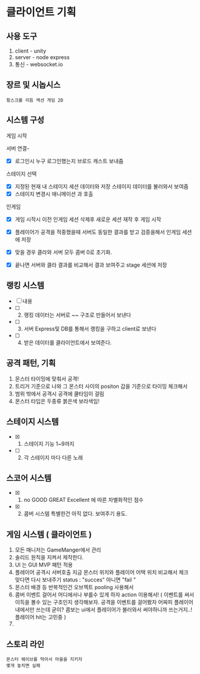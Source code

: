 # 클라이언트 기획

## 사용 도구

1. client - unity
2. server - node express
3. 통신 - websocket.io

## 장르 및 시놉시스

```
횡스크롤 리듬 액션 게임 2D
```
## 시스템 구성 

게임 시작 

서버 연결-
- [x] 로그인시 누구 로그인했는지 브로드 캐스트 보내줌 

스테이지 선택 
- [x] 지정된 현재 내 스테이지 세션 데이터와 저장 스테이지 데이터를 불러와서 보여줌
- [x] 스테이지 변경시 애니메이션 과 호출 

인게임 
- [x] 게임 시작시 이전 인게임 세션 삭제후 새로운 세션 재작 후 게임 시작 
- [x] 플레이어가 공격을 적중했을때 서버도 동일한 결과를 받고 검증을해서 인게임 세션에 저장
- [x] 맞을 경우 클라와 서버 모두 콤버 0로 초기화.
- [x] 끝나면 서버와 클라 결과를 비교해서 결과 보여주고 stage 세션에 저장 


## 랭킹 시스템

- [ ] 내용
- [ ] 2. 랭킹 데이터는 서버로 ~~ 구조로 만들어서 보낸다
- [ ] 3. 서버 Express및 DB를 통해서 랭킹을 구하고 client로 보낸다
- [ ] 4. 받은 데이터를 클라이언트에서 보여준다.

## 공격 패턴, 기획

1. 몬스터 타이밍에 맞춰서 공격!
2. 트리거 기준으로 나와 그 몬스터 사이의 positon 갑을 기준으로 타이밍 체크해서
3. 범위 밖에서 공격시 공격에 쿨타임이 걸림
4. 몬스터 타입은 두종류 붉은색 보라색임!

## 스테이지 시스템

- [x] 1. 스테이지 기능 1~9까지
- [ ] 2. 각 스테이지 마다 다른 노래

## 스코어 시스템

- [x] 1. no GOOD GREAT Excellent 에 따른 차별화적인 점수
- [x] 2. 콤버 시스템 특별한건 아직 없다. 보여주기 용도.

## 게임 시스템 ( 클라이언트 )

1. 모든 매니저는 GameManger에서 관리
2. 솔리드 원칙을 지켜서 제작한다.
3. UI 는 GUI MVP 패턴 적용
4. 플레이어 공격시 서버호출 지금 몬스터 위치와 플레이어 어택 위치 비교해서 체크 맞다면 다시 보내주기 status : "succes" 아니면 "fail "
5. 몬스터 배경 등 반복적인건 오브젝트 pooling 사용해서
6. 콤버 이벤트 걸어서 어디에서나 부를수 있게 하자 action 이용해서!
   ( 이벤트를 써서 이득을 볼수 있는 구조인지 생각해보자. 공격을 이벤트를 걸어봤자 어짜피 플레이어내에서만 쓰는데 굳이? 콤보는 ui에서 플레이어가 불러와서 써야하니까 쓰는거지..! 플레이어 hit는 고민중 )
7.

## 스토리 라인

```
몬스터 웨이브를 막아서 마을을 지키자
몇개 놓치면 실패
```
